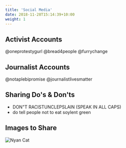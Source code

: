 ```yaml
---
title: 'Social Media'
date: 2018-11-28T15:14:39+10:00
weight: 1
---
```


## Activist Accounts
@oneprotestygurl
@bread4people
@furrychange

## Journalist Accounts
@notaplebipromise
@journalistlivesmatter

## Sharing Do's & Don'ts
- DON"T RACISTUNCLEPSLAIN (SPEAK IN ALL CAPS)
- do tell people not to eat soylent green

## Images to Share

![Nyan Cat](https://78.media.tumblr.com/040d77e95e37f05fbc14b0b8ae3d3177/tumblr_opsismTLqh1vghf22o1_400.gif)